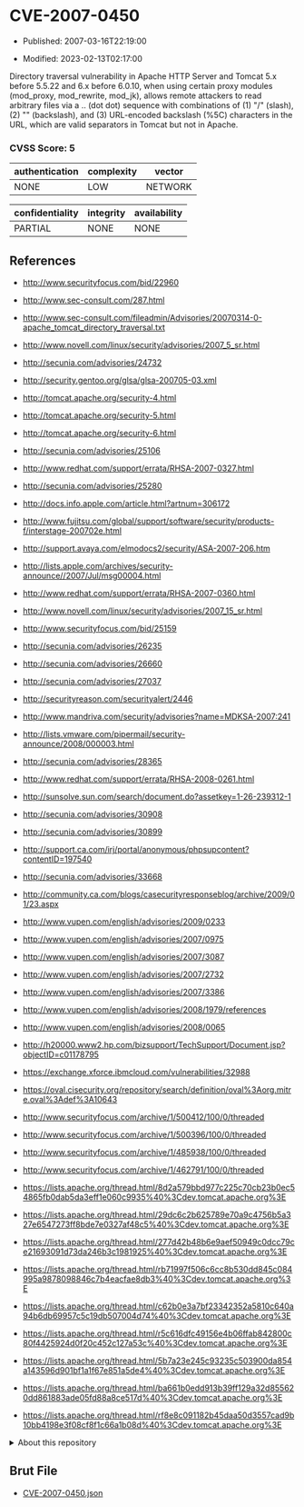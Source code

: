 # CVE-2007-0450

- Published: 2007-03-16T22:19:00

- Modified: 2023-02-13T02:17:00

Directory traversal vulnerability in Apache HTTP Server and Tomcat 5.x before 5.5.22 and 6.x before 6.0.10, when using certain proxy modules (mod_proxy, mod_rewrite, mod_jk), allows remote attackers to read arbitrary files via a .. (dot dot) sequence with combinations of (1) "/" (slash), (2) "\" (backslash), and (3) URL-encoded backslash (%5C) characters in the URL, which are valid separators in Tomcat but not in Apache.

### CVSS Score: **5**

| authentication | complexity | vector |
| --- | --- | --- |
| NONE | LOW | NETWORK |

| confidentiality | integrity | availability |
| --- | --- | --- |
| PARTIAL | NONE | NONE |

## References

* http://www.securityfocus.com/bid/22960

* http://www.sec-consult.com/287.html

* http://www.sec-consult.com/fileadmin/Advisories/20070314-0-apache_tomcat_directory_traversal.txt

* http://www.novell.com/linux/security/advisories/2007_5_sr.html

* http://secunia.com/advisories/24732

* http://security.gentoo.org/glsa/glsa-200705-03.xml

* http://tomcat.apache.org/security-4.html

* http://tomcat.apache.org/security-5.html

* http://tomcat.apache.org/security-6.html

* http://secunia.com/advisories/25106

* http://www.redhat.com/support/errata/RHSA-2007-0327.html

* http://secunia.com/advisories/25280

* http://docs.info.apple.com/article.html?artnum=306172

* http://www.fujitsu.com/global/support/software/security/products-f/interstage-200702e.html

* http://support.avaya.com/elmodocs2/security/ASA-2007-206.htm

* http://lists.apple.com/archives/security-announce//2007/Jul/msg00004.html

* http://www.redhat.com/support/errata/RHSA-2007-0360.html

* http://www.novell.com/linux/security/advisories/2007_15_sr.html

* http://www.securityfocus.com/bid/25159

* http://secunia.com/advisories/26235

* http://secunia.com/advisories/26660

* http://secunia.com/advisories/27037

* http://securityreason.com/securityalert/2446

* http://www.mandriva.com/security/advisories?name=MDKSA-2007:241

* http://lists.vmware.com/pipermail/security-announce/2008/000003.html

* http://secunia.com/advisories/28365

* http://www.redhat.com/support/errata/RHSA-2008-0261.html

* http://sunsolve.sun.com/search/document.do?assetkey=1-26-239312-1

* http://secunia.com/advisories/30908

* http://secunia.com/advisories/30899

* http://support.ca.com/irj/portal/anonymous/phpsupcontent?contentID=197540

* http://secunia.com/advisories/33668

* http://community.ca.com/blogs/casecurityresponseblog/archive/2009/01/23.aspx

* http://www.vupen.com/english/advisories/2009/0233

* http://www.vupen.com/english/advisories/2007/0975

* http://www.vupen.com/english/advisories/2007/3087

* http://www.vupen.com/english/advisories/2007/2732

* http://www.vupen.com/english/advisories/2007/3386

* http://www.vupen.com/english/advisories/2008/1979/references

* http://www.vupen.com/english/advisories/2008/0065

* http://h20000.www2.hp.com/bizsupport/TechSupport/Document.jsp?objectID=c01178795

* https://exchange.xforce.ibmcloud.com/vulnerabilities/32988

* https://oval.cisecurity.org/repository/search/definition/oval%3Aorg.mitre.oval%3Adef%3A10643

* http://www.securityfocus.com/archive/1/500412/100/0/threaded

* http://www.securityfocus.com/archive/1/500396/100/0/threaded

* http://www.securityfocus.com/archive/1/485938/100/0/threaded

* http://www.securityfocus.com/archive/1/462791/100/0/threaded

* https://lists.apache.org/thread.html/8d2a579bbd977c225c70cb23b0ec54865fb0dab5da3eff1e060c9935%40%3Cdev.tomcat.apache.org%3E

* https://lists.apache.org/thread.html/29dc6c2b625789e70a9c4756b5a327e6547273ff8bde7e0327af48c5%40%3Cdev.tomcat.apache.org%3E

* https://lists.apache.org/thread.html/277d42b48b6e9aef50949c0dcc79ce21693091d73da246b3c1981925%40%3Cdev.tomcat.apache.org%3E

* https://lists.apache.org/thread.html/rb71997f506c6cc8b530dd845c084995a9878098846c7b4eacfae8db3%40%3Cdev.tomcat.apache.org%3E

* https://lists.apache.org/thread.html/c62b0e3a7bf23342352a5810c640a94b6db69957c5c19db507004d74%40%3Cdev.tomcat.apache.org%3E

* https://lists.apache.org/thread.html/r5c616dfc49156e4b06ffab842800c80f4425924d0f20c452c127a53c%40%3Cdev.tomcat.apache.org%3E

* https://lists.apache.org/thread.html/5b7a23e245c93235c503900da854a143596d901bf1a1f67e851a5de4%40%3Cdev.tomcat.apache.org%3E

* https://lists.apache.org/thread.html/ba661b0edd913b39ff129a32d855620dd861883ade05fd88a8ce517d%40%3Cdev.tomcat.apache.org%3E

* https://lists.apache.org/thread.html/rf8e8c091182b45daa50d3557cad9b10bb4198e3f08cf8f1c66a1b08d%40%3Cdev.tomcat.apache.org%3E

<details>
<summary>About this repository</summary> 

  This repository is part of the project [Live Hack CVE](https://github.com/Live-Hack-CVE). Main website can be found [www.live-hack.org](https://www.live-hack.org) 
  
  Made by [Sn0wAlice](https://github.com/Sn0wAlice) for the people that care about security and need to have a feed of the latest CVEs. Hope you enjoy it, don't forget to star the repo and follow me on [Twitter](https://twitter.com/Sn0wAlice) and [Github](https://github.com/Sn0wAlice). And that is my [personnal website](https://www.alice-snow.me/)

  - [Home Page](https://github.com/Live-Hack-CVE)
  - [Framework](https://github.com/Live-Hack-CVE/cve-framework)
  - [CVE database](https://github.com/Live-Hack-CVE/full_database)
  - [Changelog](https://github.com/Live-Hack-CVE/Changelog)
</details>

## Brut File

* [CVE-2007-0450.json](https://raw.githubusercontent.com/Live-Hack-CVE/full_database/main/cves/2007/CVE-2007-0450.json)

